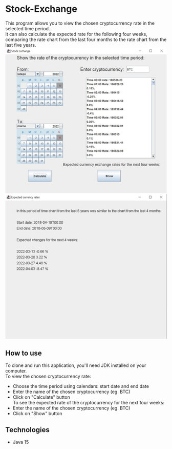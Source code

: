 # Stock-Exchange
This program allows you to view the chosen cryptocurrency rate in the selected time period.  
It can also calculate the expected rate for the following four weeks, comparing the rate chart from the last four months to the rate chart from the last five years.  
![Displaying the cryptocurrency rate](./images/CurrenciesRates.jpg)  
![Expected rates](./images/ExpectedRates.jpg)  
## How to use
To clone and run this application, you'll need JDK installed on your computer.  
To view the chosen cryptocurrency rate:
* Choose the time period using calendars: start date and end date
* Enter the name of the chosen cryptocurrency (eg. BTC)
* Click on "Calculate" button  
To see the expected rate of the cryptocurrency for the next four weeks:
* Enter the name of the chosen cryptocurrency (eg. BTC)
* Click on "Show" button
## Technologies
* Java 15
